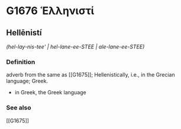# G1676 Ἑλληνιστί

## Hellēnistí

_(hel-lay-nis-tee' | hel-lane-ee-STEE | ale-lane-ee-STEE)_

### Definition

adverb from the same as [[G1675]]; Hellenistically, i.e., in the Grecian language; Greek.

- in Greek, the Greek language

### See also

[[G1675]]

